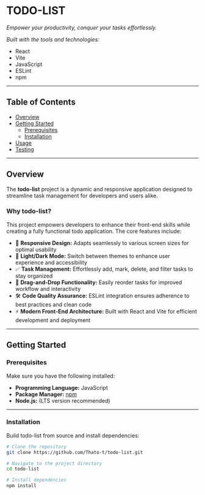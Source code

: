 # TODO-LIST

*Empower your productivity, conquer your tasks effortlessly.*

*Built with the tools and technologies:*

- React  
- Vite  
- JavaScript  
- ESLint  
- npm

---

## Table of Contents

- [Overview](#overview)  
- [Getting Started](#getting-started)  
  - [Prerequisites](#prerequisites)  
  - [Installation](#installation)  
- [Usage](#usage)  
- [Testing](#testing)

---

## Overview

The **todo-list** project is a dynamic and responsive application designed to streamline task management for developers and users alike.

### Why todo-list?

This project empowers developers to enhance their front-end skills while creating a fully functional todo application. The core features include:

- 🎨 **Responsive Design:** Adapts seamlessly to various screen sizes for optimal usability  
- 🌙 **Light/Dark Mode:** Switch between themes to enhance user experience and accessibility  
- ✅ **Task Management:** Effortlessly add, mark, delete, and filter tasks to stay organized  
- 🔄 **Drag-and-Drop Functionality:** Easily reorder tasks for improved workflow and interactivity  
- 🛠️ **Code Quality Assurance:** ESLint integration ensures adherence to best practices and clean code  
- ⚡ **Modern Front-End Architecture:** Built with React and Vite for efficient development and deployment

---

## Getting Started

### Prerequisites

Make sure you have the following installed:

- **Programming Language:** JavaScript  
- **Package Manager:** [npm](https://www.npmjs.com/)  
- **Node.js:** (LTS version recommended)

---

### Installation

Build todo-list from source and install dependencies:

```bash
# Clone the repository
git clone https://github.com/Thato-t/todo-list.git

# Navigate to the project directory
cd todo-list

# Install dependencies
npm install
